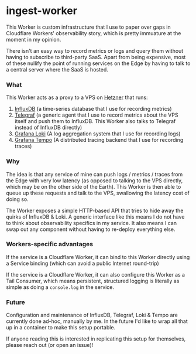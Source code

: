 # ingest-worker

This Worker is custom infrastructure that I use to paper over gaps in Cloudflare
Workers' observability story, which is pretty immuature at the moment in my opinion.

There isn't an easy way to record metrics or logs and query them without having
to subscribe to third-party SaaS. Apart from being expensive, most of these nullify
the point of running services on the Edge by having to talk to a central server
where the SaaS is hosted.

### What

This Worker acts as a proxy to a VPS on [Hetzner](https://www.hetzner.com/) that
runs:
1. [InfluxDB](https://www.influxdata.com/) (a time-series database that I use
for recording metrics)
2. [Telegraf](https://www.influxdata.com/time-series-platform/telegraf/) (a
generic agent that I use to record metrics about the VPS itself and push them to
InfluxDB. This Worker also talks to Telegraf instead of InfluxDB directly)
3. [Grafana Loki](https://grafana.com/docs/loki/latest/) (A log aggregation
system that I use for recording logs)
4. [Grafana Tempo](https://grafana.com/docs/tempo/latest/) (A distributed
tracing backend that I use for recording traces)

### Why

The idea is that any service of mine can push logs / metrics / traces from the
Edge with very low latency (as opposed to talking to the VPS directly, which may
be on the other side of the Earth). This Worker is then able to queue up these
requests and talk to the VPS, swallowing the latency cost of doing so.

The Worker exposes a simple HTTP-based API that tries to hide away the quirks of
InfluxDB & Loki. A generic interface like this means I do not have to think about
observability specifics in my service. It also means I can swap out any component
without having to re-deploy everything else.

### Workers-specific advantages

If the service is a Cloudflare Worker, it can bind to this Worker directly using
a Service binding (which can avoid a public Internet round-trip)

If the service is a Cloudflare Worker, it can also configure this Worker as a
Tail Consumer, which means persistent, structured logging is literally as simple
as doing a `console.log` in the service.

### Future

Configuration and maintenance of InfluxDB, Telegraf, Loki & Tempo are currently
done ad-hoc, manually by me. In the future I'd like to wrap all that up in a 
container to make this setup portable.

If anyone reading this is interested in replicating this setup for themselves,
please reach out (or open an issue)!
